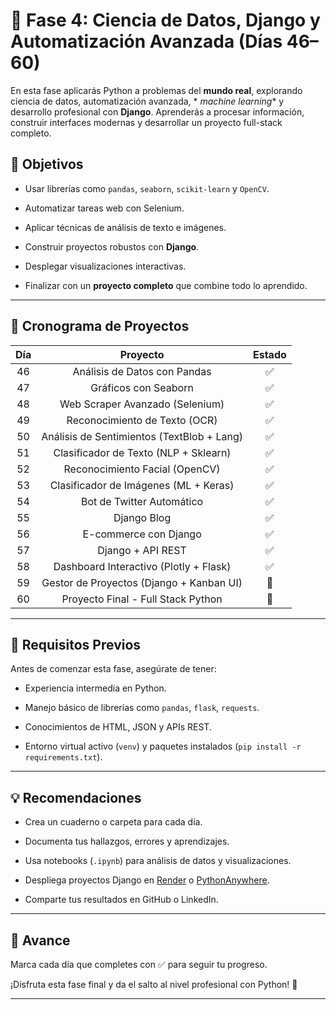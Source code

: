 # 🔬 Fase 4: Ciencia de Datos, Django y Automatización Avanzada (Días 46–60)

En esta fase aplicarás Python a problemas del **mundo real**, explorando ciencia de datos, automatización avanzada, *
*machine learning** y desarrollo profesional con **Django**. Aprenderás a procesar información, construir interfaces
modernas y desarrollar un proyecto full-stack completo.

## 🎯 Objetivos

- Usar librerías como `pandas`, `seaborn`, `scikit-learn` y `OpenCV`.

- Automatizar tareas web con Selenium.

- Aplicar técnicas de análisis de texto e imágenes.

- Construir proyectos robustos con **Django**.

- Desplegar visualizaciones interactivas.

- Finalizar con un **proyecto completo** que combine todo lo aprendido.

---

## 📅 Cronograma de Proyectos

| Día |                  Proyecto                  | Estado |
|:---:|:------------------------------------------:|:------:|
| 46  |        Análisis de Datos con Pandas        |   ✅    |
| 47  |            Gráficos con Seaborn            |   ✅    |
| 48  |      Web Scraper Avanzado (Selenium)       |   ✅    |
| 49  |       Reconocimiento de Texto (OCR)        |   ✅    |
| 50  | Análisis de Sentimientos (TextBlob + Lang) |   ✅    |
| 51  |   Clasificador de Texto (NLP + Sklearn)    |   ✅    |
| 52  |       Reconocimiento Facial (OpenCV)       |   ✅    |
| 53  |   Clasificador de Imágenes (ML + Keras)    |   ✅    |
| 54  |         Bot de Twitter Automático          |   ✅    |
| 55  |                Django Blog                 |   ✅    |
| 56  |           E-commerce con Django            |   ✅    |
| 57  |             Django + API REST              |   ✅    |
| 58  |   Dashboard Interactivo (Plotly + Flask)   |   ✅    |
| 59  |  Gestor de Proyectos (Django + Kanban UI)  |   🔲   |
| 60  |     Proyecto Final - Full Stack Python     |   🔲   |

---

## 🧰 Requisitos Previos

Antes de comenzar esta fase, asegúrate de tener:

- Experiencia intermedia en Python.

- Manejo básico de librerías como `pandas`, `flask`, `requests`.

- Conocimientos de HTML, JSON y APIs REST.

- Entorno virtual activo (`venv`) y paquetes instalados (`pip install -r requirements.txt`).

---

## 💡 Recomendaciones

- Crea un cuaderno o carpeta para cada día.

- Documenta tus hallazgos, errores y aprendizajes.

- Usa notebooks (`.ipynb`) para análisis de datos y visualizaciones.

- Despliega proyectos Django en [Render](https://render.com) o [PythonAnywhere](https://www.pythonanywhere.com/).

- Comparte tus resultados en GitHub o LinkedIn.

---

## 📌 Avance

Marca cada día que completes con ✅ para seguir tu progreso.

¡Disfruta esta fase final y da el salto al nivel profesional con Python! 🚀

---